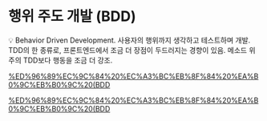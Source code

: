 # 행위 주도 개발 (BDD)

<aside>
💡 Behavior Driven Development.
사용자의 행위까지 생각하고 테스트하며 개발. 
TDD의 한 종류로, 프론트엔드에서 조금 더 장점이 두드러지는 경향이 있음. 
메소드 위주의 TDD보다 행동을 조금 더 강조.

</aside>

[%ED%96%89%EC%9C%84%20%EC%A3%BC%EB%8F%84%20%EA%B0%9C%EB%B0%9C%20(BDD](%ED%96%89%EC%9C%84%20%EC%A3%BC%EB%8F%84%20%EA%B0%9C%EB%B0%9C%20(BDD)%20cb9f2af43c734e1f9371dd1f53debf1c/Given-When-Then%20Pattern%20147f37315c4480cfb0dadb49ec139c0a.md)

[%ED%96%89%EC%9C%84%20%EC%A3%BC%EB%8F%84%20%EA%B0%9C%EB%B0%9C%20(BDD](%ED%96%89%EC%9C%84%20%EC%A3%BC%EB%8F%84%20%EA%B0%9C%EB%B0%9C%20(BDD)%20cb9f2af43c734e1f9371dd1f53debf1c/Describe-Context-It%20Pattern%20147f37315c44807eade3cd9e55011f45.md)